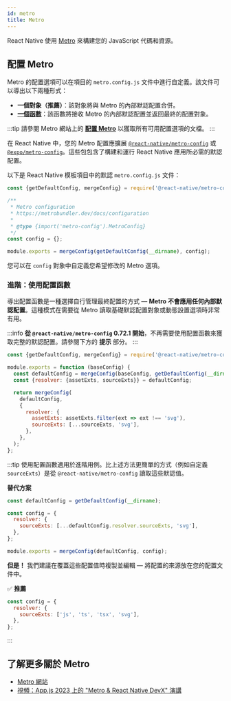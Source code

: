 ```yaml
---
id: metro
title: Metro
---
```


React Native 使用 [Metro](https://metrobundler.dev/) 來構建您的 JavaScript 代碼和資源。

## 配置 Metro

Metro 的配置選項可以在項目的 `metro.config.js` 文件中進行自定義。該文件可以導出以下兩種形式：

- **一個對象（推薦）**：該對象將與 Metro 的內部默認配置合併。
- [**一個函數**](#advanced-using-a-config-function)：該函數將接收 Metro 的內部默認配置並返回最終的配置對象。

:::tip
請參閱 Metro 網站上的 [**配置 Metro**](https://metrobundler.dev/docs/configuration) 以獲取所有可用配置選項的文檔。
:::

在 React Native 中，您的 Metro 配置應擴展 [`@react-native/metro-config`](https://www.npmjs.com/package/@react-native/metro-config) 或 [`@expo/metro-config`](https://www.npmjs.com/package/@expo/metro-config)。這些包包含了構建和運行 React Native 應用所必需的默認配置。

以下是 React Native 模板項目中的默認 `metro.config.js` 文件：

<!-- prettier-ignore -->

```js
const {getDefaultConfig, mergeConfig} = require('@react-native/metro-config');

/**
 * Metro configuration
 * https://metrobundler.dev/docs/configuration
 *
 * @type {import('metro-config').MetroConfig}
 */
const config = {};

module.exports = mergeConfig(getDefaultConfig(__dirname), config);
```

您可以在 `config` 對象中自定義您希望修改的 Metro 選項。

### 進階：使用配置函數

導出配置函數是一種選擇自行管理最終配置的方式 — **Metro 不會應用任何內部默認配置**。這種模式在需要從 Metro 讀取基礎默認配置對象或動態設置選項時非常有用。

:::info
**從 `@react-native/metro-config` 0.72.1 開始**，不再需要使用配置函數來獲取完整的默認配置。請參閱下方的 **提示** 部分。
:::

<!-- prettier-ignore -->

```js
const {getDefaultConfig, mergeConfig} = require('@react-native/metro-config');

module.exports = function (baseConfig) {
  const defaultConfig = mergeConfig(baseConfig, getDefaultConfig(__dirname));
  const {resolver: {assetExts, sourceExts}} = defaultConfig;

  return mergeConfig(
    defaultConfig,
    {
      resolver: {
        assetExts: assetExts.filter(ext => ext !== 'svg'),
        sourceExts: [...sourceExts, 'svg'],
      },
    },
  );
};
```

:::tip
使用配置函數適用於進階用例。比上述方法更簡單的方式（例如自定義 `sourceExts`）是從 `@react-native/metro-config` 讀取這些默認值。

**替代方案**

<!-- prettier-ignore -->
```js
const defaultConfig = getDefaultConfig(__dirname);

const config = {
  resolver: {
    sourceExts: [...defaultConfig.resolver.sourceExts, 'svg'],
  },
};

module.exports = mergeConfig(defaultConfig, config);
```

**但是！** 我們建議在覆蓋這些配置值時複製並編輯 — 將配置的來源放在您的配置文件中。

✅ **推薦**

<!-- prettier-ignore -->
```js
const config = {
  resolver: {
    sourceExts: ['js', 'ts', 'tsx', 'svg'],
  },
};
```

:::

## 了解更多關於 Metro

- [Metro 網站](https://metrobundler.dev/)
- [視頻：App.js 2023 上的 "Metro & React Native DevX" 演講](https://www.youtube.com/watch?v=c9D4pg0y9cI)